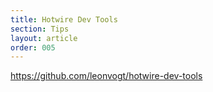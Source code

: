 ```yaml
---
title: Hotwire Dev Tools
section: Tips
layout: article
order: 005
---
```


https://github.com/leonvogt/hotwire-dev-tools
